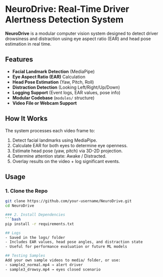 # NeuroDrive: Real-Time Driver Alertness Detection System

**NeuroDrive** is a modular computer vision system designed to detect driver drowsiness and distraction using eye aspect ratio (EAR) and head pose estimation in real time.

## Features

- **Facial Landmark Detection** (MediaPipe)
- **Eye Aspect Ratio (EAR)** Calculation
- **Head Pose Estimation** (Yaw, Pitch, Roll)
- **Distraction Detection** (Looking Left/Right/Up/Down)
- **Logging Support** (Event logs, EAR values, pose info)
- **Modular Codebase** (`modules/` structure)
- **Video File or Webcam Support**

## How It Works

The system processes each video frame to:
1. Detect facial landmarks using MediaPipe.
2. Calculate EAR for both eyes to determine eye openness.
3. Estimate head pose (yaw, pitch) via 3D-2D projection.
4. Determine attention state: Awake / Distracted.
5. Overlay results on the video + log significant events.


## Usage

### 1. Clone the Repo
  ```bash
  git clone https://github.com/your-username/NeuroDrive.git
  cd NeuroDrive

### 2. Install Dependencies
  ```bash
  pip install -r requirements.txt

## Logs
- Saved in the logs/ folder
- Includes EAR values, head pose angles, and distraction state
- Useful for performance evaluation or future ML models

## Testing Samples
Add your own sample videos to media/ folder, or use:
- sample2_normal.mp4 → alert driver
- sample3_drowsy.mp4 → eyes closed scenario
